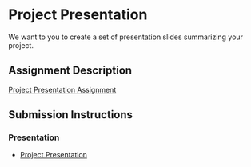 # Project Presentation
We want to you to create a set of presentation slides summarizing your project.

## Assignment Description
[Project Presentation Assignment](https://education.launchcode.org/liftoff/modules/assignments/project-presentation)

## Submission Instructions

### Presentation
* [Project Presentation](https://github.com/blitric/liftoff-assignments/blob/master/P6-Project_Presentation/AlmaLitric-LiftOff-Project%20Presentation.pdf)
